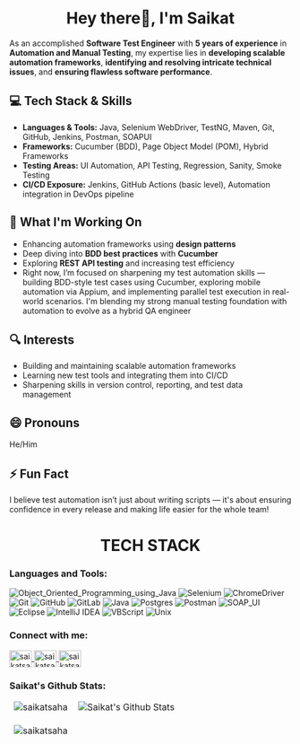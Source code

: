 <h1 align="center">Hey there👋, I'm Saikat</h1>
<!--<h3 align="center">Software Test Engineer</h3>
<p align="left">
    <a href="https://github.com/ryo-ma/github-profile-trophy">
        <img src="https://github-profile-trophy.vercel.app/?username=saikats676&row=2&column=7&theme=matrix" alt="saikatsaha" />
    </a>
</p> -->


As an accomplished **Software Test Engineer** with **5 years of experience** in **Automation and Manual Testing**, my expertise lies in **developing scalable automation frameworks**, **identifying and resolving intricate technical issues**, and **ensuring flawless software performance**.

## 💻 Tech Stack & Skills
- **Languages & Tools:** Java, Selenium WebDriver, TestNG, Maven, Git, GitHub, Jenkins, Postman, SOAPUI
- **Frameworks:** Cucumber (BDD), Page Object Model (POM), Hybrid Frameworks
- **Testing Areas:** UI Automation, API Testing, Regression, Sanity, Smoke Testing
- **CI/CD Exposure:** Jenkins, GitHub Actions (basic level), Automation integration in DevOps pipeline


## 🚀 What I'm Working On
- Enhancing automation frameworks using **design patterns**
- Deep diving into **BDD best practices** with **Cucumber**
- Exploring **REST API testing** and increasing test efficiency
- Right now, I’m focused on sharpening my test automation skills — building BDD-style test cases using Cucumber, exploring mobile automation via Appium, and implementing parallel test execution in real-world scenarios. I'm blending my strong manual testing foundation with automation to evolve as a hybrid QA engineer

## 🔍 Interests
- Building and maintaining scalable automation frameworks
- Learning new test tools and integrating them into CI/CD
- Sharpening skills in version control, reporting, and test data management

## 😄 Pronouns
He/Him

## ⚡ Fun Fact
I believe test automation isn’t just about writing scripts — it's about ensuring confidence in every release and making life easier for the whole team!


<h1 align="center">TECH STACK</h1>
<h3 align="left">Languages and Tools:</h3>

![Object_Oriented_Programming_using_Java](https://img.shields.io/badge/Object_Oriented_Programming_using_Java-%23F5010C.svg?style=for-the-badge&logo=Object_Oriented_Programming_using_Java&logoColor=white)
![Selenium](https://img.shields.io/badge/-selenium-%43B02A?style=for-the-badge&logo=selenium&logoColor=white)
![ChromeDriver](https://img.shields.io/badge/ChromeDriver-4285F4?style=for-the-badge&logo=GoogleChrome&logoColor=white)
![Git](https://img.shields.io/badge/git-%23F05033.svg?style=for-the-badge&logo=git&logoColor=white)
![GitHub](https://img.shields.io/badge/github-%23121011.svg?style=for-the-badge&logo=github&logoColor=white)
![GitLab](https://img.shields.io/badge/gitlab-%23181717.svg?style=for-the-badge&logo=gitlab&logoColor=white)
![Java](https://img.shields.io/badge/java-%23ED8B00.svg?style=for-the-badge&logo=openjdk&logoColor=white)
![Postgres](https://img.shields.io/badge/postgres-%23316192.svg?style=for-the-badge&logo=postgresql&logoColor=white)
![Postman](https://img.shields.io/badge/Postman-FF6C37?style=for-the-badge&logo=postman&logoColor=white)
![SOAP_UI](https://img.shields.io/badge/SOAP_UI-F2C811?style=for-the-badge&logo=soapui&logoColor=black)
![Eclipse](https://img.shields.io/badge/Eclipse-9933CC?style=for-the-badge&logo=Eclipse&logoColor=white)
![IntelliJ IDEA](https://img.shields.io/badge/IntelliJIDEA-000000.svg?style=for-the-badge&logo=intellij-idea&logoColor=white)
![VBScript](https://img.shields.io/badge/VB_Script-%233A95E3.svg?style=for-the-badge&logo=vbscript&logoColor=white)
![Unix](https://img.shields.io/badge/Unix-%23121011.svg?style=for-the-badge&logo=unix&logoColor=white)
<h3 align="left">Connect with me:</h3>
<p align="left">
    <a href="https://www.linkedin.com/in/saikat-saha-qa-engineer/" target="blank">
        <img align="center" src="https://cdn.jsdelivr.net/npm/simple-icons@3.0.1/icons/linkedin.svg" alt="saikatsaha" height="30" width="40" />
    </a>
    <a href="https://www.facebook.com/saikat.saha.3511" target="blank">
        <img align="center" src="https://cdn.jsdelivr.net/npm/simple-icons@3.0.1/icons/facebook.svg" alt="saikatsaha" height="30" width="40" />
    </a>
    <a href="https://www.instagram.com/saikat.irl/" target="blank">
        <img align="center" src="https://cdn.jsdelivr.net/npm/simple-icons@3.0.1/icons/instagram.svg" alt="saikatsaha" height="30" width="40" />
    </a>
</p>

<h3 align="left">Saikat's Github Stats:</h3>
<table align="center" border="0" cellpadding="0" cellspacing="0">
    <thead>
        <tr>
            <td>
                <img align="left" src="https://github-readme-stats.vercel.app/api/top-langs?username=saikats676&show_icons=true&locale=en&layout=compact&theme=tokyonight" alt="saikatsaha" />
            </td>
            <td>
                <img align="center" src="https://github-readme-stats.vercel.app/api?username=saikats676&show_icons=true&locale=en&theme=tokyonight" alt="Saikat's Github Stats" />
            </td>
        </tr>
    </thead>
</table>
<table align="center" border="0" cellpadding="0" cellspacing="0">
    <thead>
        <tr>
            <td>
                <img align="center" src="https://github-readme-streak-stats.herokuapp.com/?user=saikats676&theme=tokyonight" alt="saikatsaha" />
            </td>
        </tr>
    </thead>
</table>




<!--
- 🔭 I’m currently working as Software Test Engineer at Amdocs, ensuring the delivery of high-quality software solutions.
- 🌱 I’m currently learning advanced techniques in test automation and exploring new tools to enhance my testing skills.
- 👯 I’m looking to collaborate on projects related to API Testing, Selenium, and Automation Frameworks. Let's build robust and efficient testing solutions together!
- 🤔 I’m looking for help with ...
- 📫 How to reach me: Feel free to connect with me via saikats676@gmail.com. I'm always open to discussions and collaborations.
- ⚡ Fun fact: Detected 200+ defects. -->
